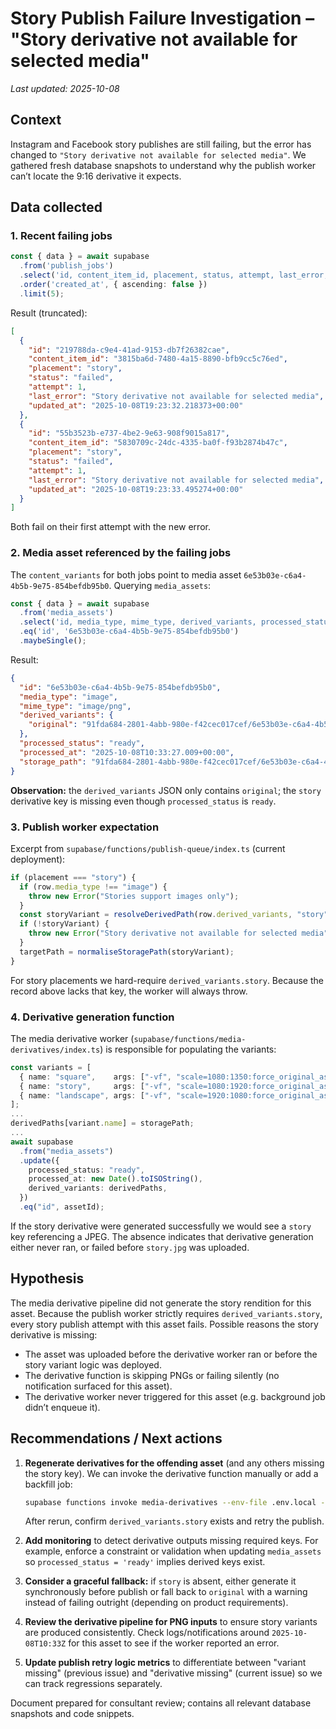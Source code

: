 # Story Publish Failure Investigation – "Story derivative not available for selected media"

_Last updated: 2025-10-08_

## Context
Instagram and Facebook story publishes are still failing, but the error has changed to `"Story derivative not available for selected media"`. We gathered fresh database snapshots to understand why the publish worker can’t locate the 9:16 derivative it expects.

## Data collected
### 1. Recent failing jobs
```ts
const { data } = await supabase
  .from('publish_jobs')
  .select('id, content_item_id, placement, status, attempt, last_error, next_attempt_at, created_at, updated_at')
  .order('created_at', { ascending: false })
  .limit(5);
```
Result (truncated):
```json
[
  {
    "id": "219788da-c9e4-41ad-9153-db7f26382cae",
    "content_item_id": "3815ba6d-7480-4a15-8890-bfb9cc5c76ed",
    "placement": "story",
    "status": "failed",
    "attempt": 1,
    "last_error": "Story derivative not available for selected media",
    "updated_at": "2025-10-08T19:23:32.218373+00:00"
  },
  {
    "id": "55b3523b-e737-4be2-9e63-908f9015a817",
    "content_item_id": "5830709c-24dc-4335-ba0f-f93b2874b47c",
    "placement": "story",
    "status": "failed",
    "attempt": 1,
    "last_error": "Story derivative not available for selected media",
    "updated_at": "2025-10-08T19:23:33.495274+00:00"
  }
]
```
Both fail on their first attempt with the new error.

### 2. Media asset referenced by the failing jobs
The `content_variants` for both jobs point to media asset `6e53b03e-c6a4-4b5b-9e75-854befdb95b0`. Querying `media_assets`:
```ts
const { data } = await supabase
  .from('media_assets')
  .select('id, media_type, mime_type, derived_variants, processed_status, processed_at, storage_path')
  .eq('id', '6e53b03e-c6a4-4b5b-9e75-854befdb95b0')
  .maybeSingle();
```
Result:
```json
{
  "id": "6e53b03e-c6a4-4b5b-9e75-854befdb95b0",
  "media_type": "image",
  "mime_type": "image/png",
  "derived_variants": {
    "original": "91fda684-2801-4abb-980e-f42cec017cef/6e53b03e-c6a4-4b5b-9e75-854befdb95b0/sunday-lunch-your-story-.png"
  },
  "processed_status": "ready",
  "processed_at": "2025-10-08T10:33:27.009+00:00",
  "storage_path": "91fda684-2801-4abb-980e-f42cec017cef/6e53b03e-c6a4-4b5b-9e75-854befdb95b0/sunday-lunch-your-story-.png"
}
```
**Observation:** the `derived_variants` JSON only contains `original`; the `story` derivative key is missing even though `processed_status` is `ready`.

### 3. Publish worker expectation
Excerpt from `supabase/functions/publish-queue/index.ts` (current deployment):
```ts
if (placement === "story") {
  if (row.media_type !== "image") {
    throw new Error("Stories support images only");
  }
  const storyVariant = resolveDerivedPath(row.derived_variants, "story");
  if (!storyVariant) {
    throw new Error("Story derivative not available for selected media");
  }
  targetPath = normaliseStoragePath(storyVariant);
}
```
For story placements we hard-require `derived_variants.story`. Because the record above lacks that key, the worker will always throw.

### 4. Derivative generation function
The media derivative worker (`supabase/functions/media-derivatives/index.ts`) is responsible for populating the variants:
```ts
const variants = [
  { name: "square",    args: ["-vf", "scale=1080:1350:force_original_aspect_ratio=increase,crop=1080:1350", "square.jpg"] },
  { name: "story",     args: ["-vf", "scale=1080:1920:force_original_aspect_ratio=increase,crop=1080:1920", "story.jpg"] },
  { name: "landscape", args: ["-vf", "scale=1920:1080:force_original_aspect_ratio=increase,crop=1920:1080", "landscape.jpg"] }
];
...
derivedPaths[variant.name] = storagePath;
...
await supabase
  .from("media_assets")
  .update({
    processed_status: "ready",
    processed_at: new Date().toISOString(),
    derived_variants: derivedPaths,
  })
  .eq("id", assetId);
```
If the story derivative were generated successfully we would see a `story` key referencing a JPEG. The absence indicates that derivative generation either never ran, or failed before `story.jpg` was uploaded.

## Hypothesis
The media derivative pipeline did not generate the story rendition for this asset. Because the publish worker strictly requires `derived_variants.story`, every story publish attempt with this asset fails. Possible reasons the story derivative is missing:

- The asset was uploaded before the derivative worker ran or before the story variant logic was deployed.
- The derivative function is skipping PNGs or failing silently (no notification surfaced for this asset).
- The derivative worker never triggered for this asset (e.g. background job didn’t enqueue it).

## Recommendations / Next actions
1. **Regenerate derivatives for the offending asset** (and any others missing the story key). We can invoke the derivative function manually or add a backfill job:
   ```bash
   supabase functions invoke media-derivatives --env-file .env.local --no-verify-jwt --data '{"assetId": "6e53b03e-c6a4-4b5b-9e75-854befdb95b0"}'
   ```
   After rerun, confirm `derived_variants.story` exists and retry the publish.

2. **Add monitoring** to detect derivative outputs missing required keys. For example, enforce a constraint or validation when updating `media_assets` so `processed_status = 'ready'` implies derived keys exist.

3. **Consider a graceful fallback:** if `story` is absent, either generate it synchronously before publish or fall back to `original` with a warning instead of failing outright (depending on product requirements).

4. **Review the derivative pipeline for PNG inputs** to ensure story variants are produced consistently. Check logs/notifications around `2025-10-08T10:33Z` for this asset to see if the worker reported an error.

5. **Update publish retry logic metrics** to differentiate between "variant missing" (previous issue) and "derivative missing" (current issue) so we can track regressions separately.

Document prepared for consultant review; contains all relevant database snapshots and code snippets.
